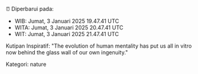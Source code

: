 ⏰ Diperbarui pada:
- WIB: Jumat, 3 Januari 2025 19.47.41 UTC
- WITA: Jumat, 3 Januari 2025 20.47.41 UTC
- WIT: Jumat, 3 Januari 2025 21.47.41 UTC

Kutipan Inspiratif:
"The evolution of human mentality has put us all in vitro now behind the glass wall of our own ingenuity."


Kategori: nature

